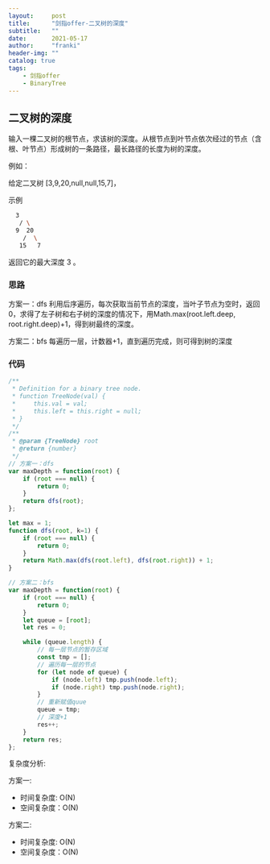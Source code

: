 ```yaml
---
layout:     post
title:      "剑指offer-二叉树的深度"
subtitle:   ""
date:       2021-05-17
author:     "franki"
header-img: ""
catalog: true
tags:
    - 剑指offer
    - BinaryTree
---
```


## 二叉树的深度

输入一棵二叉树的根节点，求该树的深度。从根节点到叶节点依次经过的节点（含根、叶节点）形成树的一条路径，最长路径的长度为树的深度。

例如：

给定二叉树 [3,9,20,null,null,15,7]，

示例

```bash
  3
   / \
  9  20
    /  \
   15   7
```

返回它的最大深度 3 。

### 思路

方案一：dfs
利用后序遍历，每次获取当前节点的深度，当叶子节点为空时，返回0，求得了左子树和右子树的深度的情况下，用Math.max(root.left.deep, root.right.deep)+1，得到树最终的深度。

方案二：bfs
每遍历一层，计数器+1，直到遍历完成，则可得到树的深度

### 代码

```js
/**
 * Definition for a binary tree node.
 * function TreeNode(val) {
 *     this.val = val;
 *     this.left = this.right = null;
 * }
 */
/**
 * @param {TreeNode} root
 * @return {number}
 */
// 方案一：dfs
var maxDepth = function(root) {
    if (root === null) {
        return 0;
    }
    return dfs(root);
};

let max = 1;
function dfs(root, k=1) {
    if (root === null) {
        return 0;
    }
    return Math.max(dfs(root.left), dfs(root.right)) + 1;    
}

// 方案二：bfs
var maxDepth = function(root) {
    if (root === null) {
        return 0;
    }
    let queue = [root];
    let res = 0;

    while (queue.length) {
        // 每一层节点的暂存区域
        const tmp = [];
        // 遍历每一层的节点
        for (let node of queue) {
            if (node.left) tmp.push(node.left);
            if (node.right) tmp.push(node.right);
        }
        // 重新赋值quue
        queue = tmp;
        // 深度+1
        res++;
    }
    return res;
};
```

复杂度分析:

方案一:

- 时间复杂度: O(N)
- 空间复杂度：O(N)

方案二:

- 时间复杂度: O(N)
- 空间复杂度：O(N)
